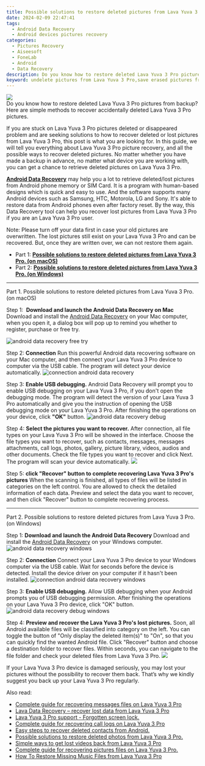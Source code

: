 ```yaml
---
title: Possible solutions to restore deleted pictures from Lava Yuva 3 Pro.
date: 2024-02-09 22:47:41
tags: 
  - Android Data Recovery
  - Android devices pictures recovery
categories: 
  - Pictures Recovery
  - Aiseesoft
  - FoneLab
  - Android
  - Data Recovery
description: Do you know how to restore deleted Lava Yuva 3 Pro pictures from backup? Here are simple methods to recover accidentally deleted Lava Yuva 3 Pro pictures.
keyword: undelete pictures from Lava Yuva 3 Pro,save erased pictures from Lava Yuva 3 Pro,recover lost pictures from Lava Yuva 3 Pro,retrieve wiped pictures Lava Yuva 3 Pro,regain missing pictures,Lava Yuva 3 Pro pictures recovery,recover pictures from Lava Yuva 3 Pro,how to get the pictures back on Lava Yuva 3 Pro,how to get pictures back from Lava Yuva 3 Pro,Lava Yuva 3 Pro reset but recover pictures,Lava Yuva 3 Pro all pictures delete,how to retrieve deleted pictures from my Lava Yuva 3 Pro
---
```


<img src="https://img0mobiles.techidaily.com/images/best-assets/devices/lava/lava-yuva-3-pro/4.jpg" class="atpl-imgstyle"  />

<div class="atpl-content atpl-for-fonelab-android recover-pictures">

<div class="atpl-post-description-part-1">
Do you know how to restore deleted Lava Yuva 3 Pro pictures from backup? Here are simple methods to recover accidentally deleted Lava Yuva 3 Pro pictures.
</div>

<div class="atpl-post-description-part-2">
<div class="tpl-content-sub-paragraph-content">
  <p>
    If you are stuck on Lava Yuva 3 Pro pictures deleted or disappeared problem and are seeking solutions to how to recover deleted or lost pictures from Lava Yuva 3 Pro, this post is what you are looking for. In this guide, we will tell you everything about Lava Yuva 3 Pro picture recovery, and all the possible ways to recover deleted pictures. No matter whether you have made a backup in advance, no matter what device you are working with, you can get a chance to retrieve deleted pictures on Lava Yuva 3 Pro.
  </p>
</div>
</div>

<div class="atpl-post-description-part-3">
<div class="tpl-content-sub-paragraph-content">
  <p>
    <a href="https://tools.techidaily.com/aiseesoft-android-data-recovery/" target="_blank" rel="noopener"><strong>Android Data Recovery</strong></a> may help you a lot to retrieve deleted/lost pictures from Android phone memory or SIM Card. It is a program with human-based designs which is quick and easy to use. And the software supports many Android devices such as Samsung, HTC, Motorola, LG and Sony. It's able to restore data from Android phones even after factory reset. By the way, this Data Recovery tool can help you recover lost pictures from Lava Yuva 3 Pro if you are an Lava Yuva 3 Pro user.
  </p>
</div>
<div class="tpl-content-sub-paragraph-content">
  <p>
    Note: Please turn off your data first in case your old pictures are overwritten. The lost pictures still exist on your Lava Yuva 3 Pro and can be recovered. But, once they are written over, we can not restore them again.
  </p>
</div>
</div>

<ul>
  <li>Part 1: <strong><a href="#p1"> Possible solutions to restore deleted pictures from Lava Yuva 3 Pro.  (on macOS)</a></strong></li>
  <li>Part 2: <strong><a href="#p2"> Possible solutions to restore deleted pictures from Lava Yuva 3 Pro.  (on Windows)</a></strong></li>
</ul>



<!-- Part 1 -->
<a id="p1" name="p1" ></a><hr>

<div>
  <span class="atpl-step-part-style">Part 1. Possible solutions to restore deleted pictures from Lava Yuva 3 Pro. (on macOS)</span>
</div>  

<span class="atpl-stepstyle-a"><span>Step 1: </span></span> <strong>Download and launch the Android Data Recovery on Mac</strong>
Download and install the <a href="https://tools.techidaily.com/aiseesoft-android-data-recovery/" target="_blank" rel="noopener">Android Data Recovery</a> on your Mac computer, when you open it, a dialog box will pop up to remind you whether to register, purchase or free try.

<img src="https://tools.techidaily.com/images/apps/aiseesoft/android-data-recovery/mac-free-try.png" class="atpl-imgstyle" alt="android data recovery free try" />

<span class="atpl-stepstyle-a"><span>Step 2: </span></span> <strong>Connection</strong>
Run this powerful Android data recovering software on your Mac computer, and then connect your Lava Yuva 3 Pro device to computer via the USB cable. The program will detect your device automatically.
<img src="https://tools.techidaily.com/images/apps/aiseesoft/android-data-recovery/mac-connection-interface.jpg" class="atpl-imgstyle" alt="connection android data recovery" />

<span class="atpl-stepstyle-a"><span>Step 3: </span></span> <strong>Enable USB debugging.</strong>
Android Data Recovery will prompt you to enable USB debugging on your Lava Yuva 3 Pro, if you don't open the debugging mode. The program will detect the version of your Lava Yuva 3 Pro automatically and give you the instruction of opening the USB debugging mode on your Lava Yuva 3 Pro. After finishing the operations on your device, click <strong>"OK"</strong> button.
<img src="https://tools.techidaily.com/images/apps/aiseesoft/android-data-recovery/mac-android-usb-debug.jpg"  class="atpl-imgstyle" alt="android data recovery debug" />

<span class="atpl-stepstyle-a"><span>Step 4: </span></span> <strong>Select the pictures you want to recover.</strong>
After connection, all file types on your Lava Yuva 3 Pro will be showed in the interface. Choose the file types you want to recover, such as contacts, messages, messages attachments, call logs, photos, gallery, picture library, videos, audios and other documents. Check the file types you want to recover and click Next. The program will scan your device automatically.
<img src="https://tools.techidaily.com/images/apps/aiseesoft/android-data-recovery/mac-choose-type-photos.jpg" class="atpl-imgstyle"  />

<span class="atpl-stepstyle-a"><span>Step 5: </span></span> <strong>click "Recover" button to  complete recovering Lava Yuva 3 Pro's pictures</strong>
When the scanning is finished, all types of files will be listed in categories on the left control. You are allowed to check the detailed information of each data. Preview and select the data you want to recover, and then click "Recover" button to complete recovering process.


<a id="p2" name="p2"></a><hr>

<!-- Part 2 -->
<div>
  <span class="atpl-step-part-style">Part 2. Possible solutions to restore deleted pictures from Lava Yuva 3 Pro. (on Windows)</span>
</div>

<span class="atpl-stepstyle-a"><span>Step 1: </span></span> <strong>Download and launch the Android Data Recovery</strong>
Download and install the <a href="https://tools.techidaily.com/aiseesoft-android-data-recovery/" target="_blank" rel="noopener">Android Data Recovery</a> on your Windows computer.
<img src="https://tools.techidaily.com/images/apps/aiseesoft/android-data-recovery/win-start-interface.png"  class="atpl-imgstyle" alt="android data recovery windows" />

<span class="atpl-stepstyle-a"><span>Step 2: </span></span> <strong>Connection</strong>
Connect your Lava Yuva 3 Pro device to your Windows computer via the USB cable. Wait for seconds before the device is detected. Install the device driver on your computer if it hasn't been installed.
<img src="https://tools.techidaily.com/images/apps/aiseesoft/android-data-recovery/win-connection-interface.png" class="atpl-imgstyle" alt="connection android data recovery windows" />

<span class="atpl-stepstyle-a"><span>Step 3: </span></span> <strong>Enable USB debugging.</strong>
Allow USB debugging when your Android prompts you of USB debugging permission. After finishing the operations on your Lava Yuva 3 Pro device, click "OK" button.
<img src="https://tools.techidaily.com/images/apps/aiseesoft/android-data-recovery/win-android-usb-debug.png" class="atpl-imgstyle" alt="android data recovery debug windows" />

<span class="atpl-stepstyle-a"><span>Step 4: </span></span> <strong>Preview and recover the Lava Yuva 3 Pro's lost pictures.</strong>
Soon, all Android available files will be classified into category on the left. You can toggle the button of "Only display the deleted item(s)" to "On", so that you can quickly find the wanted Android file. Click "Recover" button and choose a destination folder to recover files. Within seconds, you can navigate to the file folder and check your deleted files from Lava Yuva 3 Pro.
<img src="https://tools.techidaily.com/images/apps/aiseesoft/android-data-recovery/win-recover-photos.png" class="atpl-imgstyle"  />

<div class="atpl-post-description-part-4">
<div class="tpl-content-sub-paragraph-normal">
  <p>
    If your Lava Yuva 3 Pro device is damaged seriously, you may lost your pictures without the possibility to recover them back. That’s why we kindly suggest you back up your Lava Yuva 3 Pro regularly.
  </p>
</div>
</div>

<ins class="adsbygoogle"
     style="display:block"
     data-ad-client="ca-pub-7571918770474297"
     data-ad-slot="8358498916"
     data-ad-format="auto"
     data-full-width-responsive="true"></ins>

<span class="atpl-alsoreadstyle">Also read:</span>
<div><ul>
<li><a href="/complete-guide-for-recovering-messages-files-on-lava-yuva-3-pro-by-fonelab-android-recover-messages/" target="_blank" rel="noopener"><u>Complete guide for recovering messages files on Lava Yuva 3 Pro</u></a></li>
<li><a href="/lava-data-recovery-recover-lost-data-from-lava-yuva-3-pro-by-fonelab-android-recover-data/" target="_blank" rel="noopener"><u>Lava Data Recovery – recover lost data from Lava Yuva 3 Pro</u></a></li>
<li><a href="/lava-yuva-3-pro-support-forgotten-screen-lock-by-drfone-android-unlock-android-unlock/" target="_blank" rel="noopener"><u>Lava Yuva 3 Pro support - Forgotten screen lock.</u></a></li>
<li><a href="/complete-guide-for-recovering-call-logs-on-lava-yuva-3-pro-by-fonelab-android-recover-call-logs/" target="_blank" rel="noopener"><u>Complete guide for recovering call logs on Lava Yuva 3 Pro</u></a></li>
<li><a href="/easy-steps-to-recover-deleted-contacts-from-android-by-fonelab-android-recover-contacts/" target="_blank" rel="noopener"><u>Easy steps to recover deleted contacts from Android.</u></a></li>
<li><a href="/possible-solutions-to-restore-deleted-photos-from-lava-yuva-3-pro-by-fonelab-android-recover-photos/" target="_blank" rel="noopener"><u>Possible solutions to restore deleted photos from Lava Yuva 3 Pro.</u></a></li>
<li><a href="/simple-ways-to-get-lost-videos-back-from-lava-yuva-3-pro-by-fonelab-android-recover-video/" target="_blank" rel="noopener"><u>Simple ways to get lost videos back from Lava Yuva 3 Pro</u></a></li>
<li><a href="/complete-guide-for-recovering-pictures-files-on-lava-yuva-3-pro-by-fonelab-android-recover-pictures/" target="_blank" rel="noopener"><u>Complete guide for recovering pictures files on Lava Yuva 3 Pro.</u></a></li>
<li><a href="/how-to-restore-missing-music-files-from-lava-yuva-3-pro-by-fonelab-android-recover-music/" target="_blank" rel="noopener"><u>How To  Restore Missing Music Files from Lava Yuva 3 Pro</u></a></li>
</ul></div>

</div>
